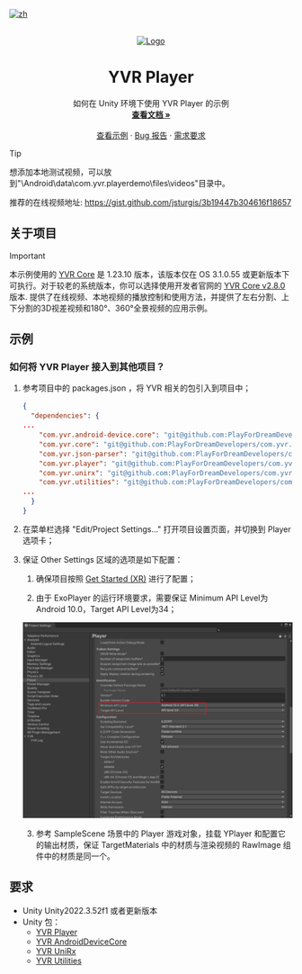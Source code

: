 [![zh](https://img.shields.io/badge/lang-us-red.svg)](https://github.com/PlayForDreamDevelopers/LBESample-Unity/blob/main/README.md)

<!-- PROJECT LOGO -->
<br />
<div align="center">
  <a href="https://github.com/PlayForDreamDevelopers/LBESample-Unity">
    <img src="https://www.pfdm.cn/en/static/img/logo.2b1b07e.png" alt="Logo" width="20%">
  </a>

  <h1 align="center">YVR Player </h1>

  <p align="center">
    如何在 Unity 环境下使用 YVR Player 的示例
    <br />
    <a href="https://github.com/PlayForDreamDevelopers/YPlayerSample-Unity/blob/main/README.zh.md"><strong>查看文档 »</strong></a>
    <br />
    <br />
    <a href="https://github.com/PlayForDreamDevelopers/YPlayerSample-Unity">查看示例</a>
    &middot;
    <a href="https://github.com/PlayForDreamDevelopers/YPlayerSample-Unity/issues/new?template=bug_report.yml">Bug 报告</a>
    &middot;
    <a href="https://github.com/PlayForDreamDevelopers/YPlayerSample-Unity/issues/new?labels=enhancement">需求要求</a>
  </p>
</div>

> [!tip]
>
> 想添加本地测试视频，可以放到"\Android\data\com.yvr.playerdemo\files\videos"目录中。
> 
> 推荐的在线视频地址: https://gist.github.com/jsturgis/3b19447b304616f18657

## 关于项目

> [!important]
>
> 本示例使用的 [YVR Core](https://github.com/PlayForDreamDevelopers/com.yvr.core-mirror) 是 1.23.10 版本，该版本仅在 OS 3.1.0.55 或更新版本下可执行。对于较老的系统版本，你可以选择使用开发者官网的 [YVR Core v2.8.0](https://developer.pfdm.cn/yvrdoc/unity_CN/UserManual_CN/ReleaseNotes/ReleaseNotes2.8.0.html) 版本.
提供了在线视频、本地视频的播放控制和使用方法，并提供了左右分割、上下分割的3D视差视频和180°、360°全景视频的应用示例。

## 示例

### 如何将 YVR Player 接入到其他项目？

1. 参考项目中的 packages.json ，将 YVR 相关的包引入到项目中；

   ```json
   {
     "dependencies": {
   ...
       "com.yvr.android-device.core": "git@github.com:PlayForDreamDevelopers/com.yvr.android-device.core-mirror.git?path=/com.yvr.android-device.core#0540b2af10a4d83e40f3b62b457a5bb6e742e9b6",
       "com.yvr.core": "git@github.com:PlayForDreamDevelopers/com.yvr.core-mirror.git?path=/com.yvr.core#212cf5ea67829799bcd8b9f7f7963b2dfd0b0505",
       "com.yvr.json-parser": "git@github.com:PlayForDreamDevelopers/com.yvr.json-parser-mirror.git?path=/com.yvr.json-parser#87438d1a077e9b648dc5393637174f33aaefe104",
       "com.yvr.player": "git@github.com:PlayForDreamDevelopers/com.yvr.player-mirror.git?path=/com.yvr.player#051858c079647678aea66a910e7150a54a1179b9",
       "com.yvr.unirx": "git@github.com:PlayForDreamDevelopers/com.yvr.unirx-mirror.git?path=/com.yvr.unirx#a795fe53c94d3761f6bad216c05bb480b926bc8f",
       "com.yvr.utilities": "git@github.com:PlayForDreamDevelopers/com.yvr.utilities-mirror.git?path=/com.yvr.utilities#c06beb422cd7e07324aa50ec3196be2ef1de1205",
   ...
     }
   }
   
   ```

2. 在菜单栏选择 "Edit/Project Settings..." 打开项目设置页面，并切换到 Player 选项卡；

3. 保证 Other Settings 区域的选项是如下配置：

   1. 确保项目按照 [Get Started (XR)](https://developer.pfdm.cn/yvrdoc/unity/UserManual/GetStartedXR.html) 进行了配置；

   2. 由于 ExoPlayer 的运行环境要求，需要保证 Minimum API Level为Android 10.0，Target API Level为34；

   ![image-20250306135106293](.\README.ASSETS\image-20250306135106293.png)

   3. 参考 SampleScene 场景中的 Player 游戏对象，挂载 YPlayer 和配置它的输出材质，保证 TargetMaterials 中的材质与渲染视频的 RawImage 组件中的材质是同一个。

## 要求

- Unity Unity2022.3.52f1 或者更新版本
- Unity 包：
  - [YVR Player](https://github.com/PlayForDreamDevelopers/com.yvr.player-mirror)
  - [YVR AndroidDeviceCore](https://github.com/PlayForDreamDevelopers/com.yvr.android-device.core-mirror)
  - [YVR UniRx](https://github.com/PlayForDreamDevelopers/com.yvr.unirx-mirror)
  - [YVR Utilities](https://github.com/PlayForDreamDevelopers/com.yvr.utilities-mirror)